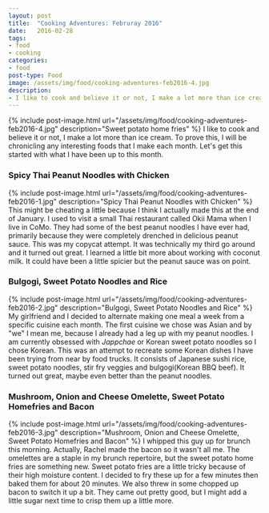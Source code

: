 ```yaml
---
layout: post
title:  "Cooking Adventures: Februray 2016"
date:   2016-02-28
tags:
- food
- cooking
categories:
- food
post-type: Food
image: /assets/img/food/cooking-adventures-feb2016-4.jpg
description:
- I like to cook and believe it or not, I make a lot more than ice cream. To prove this, I will be chronicling any interesting foods that I make each month. Let's get this started with what I have been up to this month.
---
```

{% include post-image.html url="/assets/img/food/cooking-adventures-feb2016-4.jpg" description="Sweet potato home fries" %}
I like to cook and believe it or not, I make a lot more than ice cream. To prove this, I will be chronicling any interesting foods that I make each month. Let's get this started with what I have been up to this month.

### Spicy Thai Peanut Noodles with Chicken
{% include post-image.html url="/assets/img/food/cooking-adventures-feb2016-1.jpg" description="Spicy Thai Peanut Noodles with Chicken" %}
This might be cheating a little because I think I actually made this at the end of January. I used to visit a small Thai restaurant called Okii Mama when I live in CoMo. They had some of the best peanut noodles I have ever had, primarily because they were completely drenched in delicious peanut sauce. This was my copycat attempt. It was technically my third go around and it turned out great. I learned a little bit more about working with coconut milk. It could have been a little spicier but the peanut sauce was on point.

### Bulgogi, Sweet Potato Noodles and Rice
{% include post-image.html url="/assets/img/food/cooking-adventures-feb2016-2.jpg" description="Bulgogi, Sweet Potato Noodles and Rice" %}
My girlfriend and I decided to alternate making one meal a week from a specific cuisine each month. The first cuisine we chose was Asian and by "we" I mean me, because I already had a leg up with my peanut noodles. I am currently obsessed with *Jappchae* or Korean sweet potato noodles so I chose Korean. This was an attempt to recreate some Korean dishes I have been trying from near by food trucks. It consists of Japanese sushi rice, sweet potato noodles, stir fry veggies and bulgogi(Korean BBQ beef). It turned out great, maybe even better than the peanut noodles.

### Mushroom, Onion and Cheese Omelette, Sweet Potato Homefries and Bacon
{% include post-image.html url="/assets/img/food/cooking-adventures-feb2016-3.jpg" description="Mushroom, Onion and Cheese Omelette, Sweet Potato Homefries and Bacon" %}
I whipped this guy up for brunch this morning. Actually, Rachel made the bacon so it wasn't all me. The omelettes are a staple in my brunch repertoire, but the sweet potato home fries are something new. Sweet potato fries are a little tricky because of their high moisture content. I decided to fry these up for a few minutes then baked them for about 20 minutes. We also threw in some chopped up bacon to switch it up a bit. They came out pretty good, but I might add a little sugar next time to crisp them up a little more.
